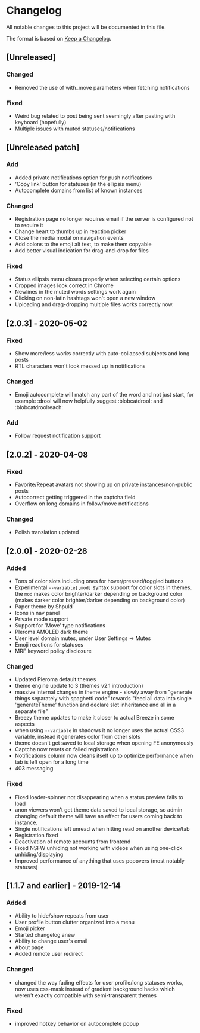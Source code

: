 # Changelog
All notable changes to this project will be documented in this file.

The format is based on [Keep a Changelog](https://keepachangelog.com/en/1.0.0/).
## [Unreleased]
### Changed
- Removed the use of with_move parameters when fetching notifications

### Fixed
- Weird bug related to post being sent seemingly after pasting with keyboard (hopefully)
- Multiple issues with muted statuses/notifications

## [Unreleased patch]
### Add
- Added private notifications option for push notifications
- 'Copy link' button for statuses (in the ellipsis menu)
- Autocomplete domains from list of known instances

### Changed
- Registration page no longer requires email if the server is configured not to require it
- Change heart to thumbs up in reaction picker
- Close the media modal on navigation events
- Add colons to the emoji alt text, to make them copyable
- Add better visual indication for drag-and-drop for files

### Fixed
- Status ellipsis menu closes properly when selecting certain options
- Cropped images look correct in Chrome
- Newlines in the muted words settings work again
- Clicking on non-latin hashtags won't open a new window
- Uploading and drag-dropping multiple files works correctly now.

## [2.0.3] - 2020-05-02
### Fixed
- Show more/less works correctly with auto-collapsed subjects and long posts
- RTL characters won't look messed up in notifications

### Changed
- Emoji autocomplete will match any part of the word and not just start, for example :drool will now helpfully suggest :blobcatdrool: and :blobcatdroolreach:

### Add
- Follow request notification support

## [2.0.2] - 2020-04-08
### Fixed
- Favorite/Repeat avatars not showing up on private instances/non-public posts
- Autocorrect getting triggered in the captcha field
- Overflow on long domains in follow/move notifications

### Changed
- Polish translation updated

## [2.0.0] - 2020-02-28
### Added
- Tons of color slots including ones for hover/pressed/toggled buttons
- Experimental `--variable[,mod]` syntax support for color slots in themes. the `mod` makes color brighter/darker depending on background color (makes darker color brighter/darker depending on background color)
- Paper theme by Shpuld
- Icons in nav panel
- Private mode support
- Support for 'Move' type notifications
- Pleroma AMOLED dark theme
- User level domain mutes, under User Settings -> Mutes
- Emoji reactions for statuses
- MRF keyword policy disclosure
### Changed
- Updated Pleroma default themes
- theme engine update to 3 (themes v2.1 introduction)
- massive internal changes in theme engine - slowly away from "generate things separately with spaghetti code" towards "feed all data into single 'generateTheme' function and declare slot inheritance and all in a separate file"
- Breezy theme updates to make it closer to actual Breeze in some aspects
- when using `--variable` in shadows it no longer uses the actual CSS3 variable, instead it generates color from other slots
- theme doesn't get saved to local storage when opening FE anonymously
- Captcha now resets on failed registrations
- Notifications column now cleans itself up to optimize performance when tab is left open for a long time
- 403 messaging
### Fixed
- Fixed loader-spinner not disappearing when a status preview fails to load
- anon viewers won't get theme data saved to local storage, so admin changing default theme will have an effect for users coming back to instance.
- Single notifications left unread when hitting read on another device/tab
- Registration fixed
- Deactivation of remote accounts from frontend
- Fixed NSFW unhiding not working with videos when using one-click unhiding/displaying
- Improved performance of anything that uses popovers (most notably statuses)

## [1.1.7 and earlier] - 2019-12-14
### Added
- Ability to hide/show repeats from user
- User profile button clutter organized into a menu
- Emoji picker
- Started changelog anew
- Ability to change user's email
- About page
- Added remote user redirect
### Changed
- changed the way fading effects for user profile/long statuses works, now uses css-mask instead of gradient background hacks which weren't exactly compatible with semi-transparent themes
### Fixed
- improved hotkey behavior on autocomplete popup
